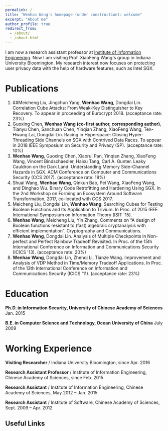 ```yaml
---
permalink: /
title: "Wenhao Wang's homepage (under construction): welcome"
excerpt: "About me"
author_profile: true
redirect_from: 
  - /about/
  - /about.html
---
```


I am now a research assistant professor at [Institute of Information Engineering](http://www.iie.ac.cn/). Now I am visiting Prof. XiaoFeng Wang's group in Indiana University Bloomington. My research interest now focuses on protecting user privacy data with the help of hardware features, such as Intel SGX. 

Publications
======
1. ##Meicheng Liu, Jingchun Yang, **Wenhao Wang**, Dongdai Lin. Correlation Cube Attacks: From Weak-Key Distinguisher to Key Recovery. To appear in proceeding of Eurocrypt 2018. (acceptance rate: 23%)
1. Guoxing Chen, **Wenhao Wang (co-first author, corresponding author)**, Tianyu Chen, Sanchuan Chen, Yinqian Zhang, XiaoFeng Wang, Ten-Hwang Lai, Dongdai Lin. Racing in Hyperspace: Closing Hyper-Threading Side Channels on SGX with Contrived Data Races. To appear in 2018 IEEE Symposium on Security and Privacy (SP). (acceptance rate: 10%)
1. **Wenhao Wang**, Guoxing Chen, Xiaorui Pan, Yinqian Zhang, XiaoFeng Wang, Vincent Bindschaedler, Haixu Tang, Carl A. Gunter. Leaky Cauldron on the Dark Land: Understanding Memory Side-Channel Hazards in SGX. ACM Conference on Computer and Communications Security (CCS 2017). (acceptance rate: 18%)
1. Shuai Wang, **Wenhao Wang**, Qinkun Bao, Pei Wang, XiaoFeng Wang, and Dinghao Wu. Binary Code Retrofitting and Hardening Using SGX.  In the 2nd Workshop on Forming an Ecosystem Around Software Transformation, 2017, co-located with CCS 2017.
1. Meicheng Liu, Dongdai Lin, **Wenhao Wang**. Searching Cubes for Testing Boolean Functions and Its Application to Trivium. In Proc. of 2015 IEEE International Symposium on Information Theory (ISIT '15).
1. **Wenhao Wang**, Meicheng Liu, Yin Zhang. Comments on “A design of Boolean functions resistant to (fast)  algebraic cryptanalysis with efficient implementation”. Cryptography and Communications.
1. **Wenhao Wang**, Dongdai Lin. Analysis of Multiple Checkpoints in Non-perfect and Perfect Rainbow Tradeoff Revisited. In Proc. of the 15th International Conference on Information and Communications Security (ICICS  '13). (acceptance rate: 20%)
1. **Wenhao Wang**, Dongdai Lin, Zhenqi Li, Tianze Wang. Improvement and Analysis of VDP Method in Time/Memory Tradeoff Applications. In Proc. of the 13th International Conference on Information and Communications Security (ICICS '11). (acceptance rate: 23%)

Education
======
**Ph.D. in Information Security, University of Chinese Academy of Sciences**                    Jan. 2015

**B.E. in Computer Science and Technology, Ocean University of China**                         July 2009

Working Experience
======
**Visiting Researcher** / Indiana University Bloomington, since Apr. 2016

**Research Assistant Professor** / Institute of Information Engineering, Chinese Academy of Sciences, since Feb. 2015

**Research Assistant** / Institute of Information Engineering, Chinese Academy of Sciences, May 2012 – Jan. 2015

**Research Assistant** / Institute of Software, Chinese Academy of Sciences, Sept. 2009 – Apr. 2012

Useful Links
------
